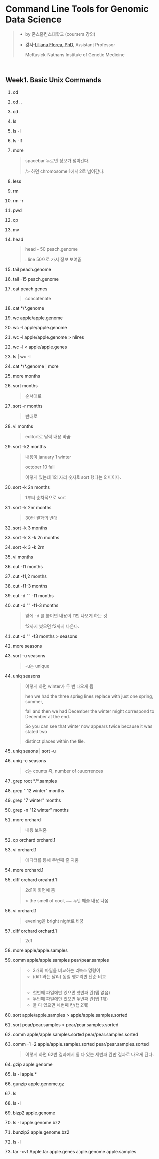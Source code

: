 # Command Line Tools for Genomic Data Science

> * by 존스홉킨스대학교 (coursera 강의)
>
> - **강사:**[Liliana Florea, PhD](https://www.coursera.org/instructor/~12152931), Assistant Professor
>
>   McKusick-Nathans Institute of Genetic Medicine

<br>

## Week1. Basic Unix Commands

1. cd

2. cd .. 

3. cd .

4. ls

5. ls -l

6. ls -lf

7. more 

   > spacebar 누르면 정보가 넘어간다.
   >
   > /> 하면 chromosome 1에서 2로 넘어간다.

8. less

9. rm

10. rm -r

11. pwd

12.  cp

13. mv

14. head 

    > head - 50 peach.genome
    >
    > : line 50으로 가서 정보 보여줌

15. tail peach.genome

16. tail -15 peach.genome

17. cat peach.genes

    > concatenate

18. cat \*/*.genome

19. wc apple/apple.genome

20. wc -l apple/apple.genome

21. wc -l apple/apple.genome > nlines

22. wc -l < apple/apple.genes

23. ls | wc -l 

24. cat \*/*.genome | more

25. more months

26. sort months

    > 순서대로

27. sort -r months

    > 반대로

28. vi months

    > editort로 달력 내용 바꿈

29. sort -k2 months

    > 내용이 january 1 winter 
    >
    > october 10 fall
    >
    > 이렇게 있는데 1의 자리 숫자로 sort 했다는 의미이다.

30. sort -k 2n months

    > 1부터 순차적으로 sort

31. sort -k 2nr months

    > 30번 결과의 반대

32. sort -k 3 months

33. sort -k 3 -k 2n months

34. sort -k 3  -k 2rn

35. vi months

36. cut -f1 months

37. cut -f1,2 months

38. cut -f1-3 months

39. cut -d ' ' -f1 months

40. cut -d '  ' -f1-3 months

    > 앞에 -d 를 붙이면 내용이 f1만 나오게 하는 것
    >
    > f2까지 썼으면 f2까지 나온다.

41. cut -d ' ' -f3 months > seasons

42. more seasons

43. sort -u seasons

    > -u는 unique

44. uniq seasons

    > 이렇게 하면 winter가 두 번 나오게 됨
    >
    > hen we had the three spring lines replace with just one spring, summer, 
    >
    > fall and then we had December the winter might correspond to December at the end. 
    >
    > So you can see that winter now appears twice because it was stated two 
    >
    > distinct places within the file.

45. uniq seaons | sort -u

46. uniq -c seasons

    > c는 counts 즉, number of ouucrrences

47. grep root \*/*.samples

48. grep " 12 winter" months

49. grep "7 winter" months

50. grep -n "12 winter" months

51. more orchard

    > 내용 보여줌

52. cp orchard orchard.1

53. vi orchard.1

    > 에디터를 통해 두번째 줄 지움

54. more orchard.1

55. diff orchard orcahrd.1

    > 2d1이 화면에 뜸
    >
    > < the smell of cool, ~~ 두번 째줄 내용 나옴

56. vi orchard.1

    > evening을 bright night로 바꿈

57. diff orchard orchard.1

    > 2c1

58. more apple/apple.samples

59. comm apple/apple.samples pear/pear.samples

    > - 2개의 파일을 비교하는 리눅스 명령어
    > - (diff 와는 달리) 동일 행끼리만 단순 비교
    >
    > <br>
    >
    > - 첫번째 파일에만 있으면 첫번째 칸(탭 없음)
    > - 두번째 파일에만 있으면 두번째 칸(탭 1개)
    > - 둘 다 있으면 세번째 칸(탭 2개)

60. sort apple/apple.samples > apple/apple.samples.sorted

61. sort pear/pear.samples > pear/pear.samples.sorted

62. comm apple/apple.samples.sorted pear/pear.samples.sorted

63. comm  -1 -2 apple/apple.samples.sorted pear/pear.samples.sorted

    > 이렇게 하면 62번 결과에서 둘 다 있는 세번째 칸만 결과로 나오게 된다.

64. gzip apple.genome

65. ls -l apple.*

66. gunzip apple.genome.gz 

67. ls 

68. ls -l

69. bizp2 apple.genome

70. ls -l apple.genome.bz2

71. bunzip2 apple.genome.bz2

72. ls -l 

73. tar -cvf Apple.tar apple.genes apple.genome apple.samples

    

